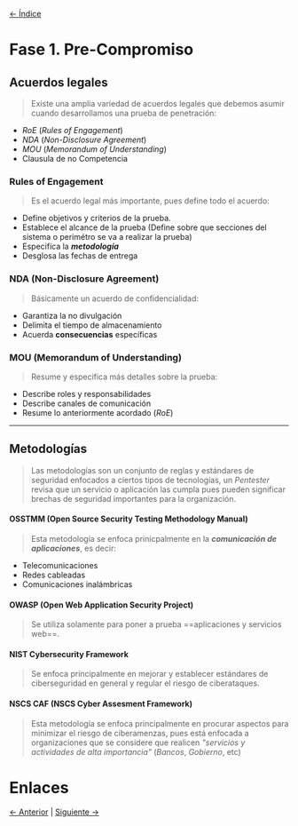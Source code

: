 [<- Índice](../Pentesting.md)
# Fase 1. Pre-Compromiso

## Acuerdos legales

> Existe una amplia variedad de acuerdos legales que debemos asumir cuando desarrollamos una prueba de penetración:

- *RoE* (*Rules of Engagement*)
- *NDA* (*Non-Disclosure Agreement*)
- *MOU* (*Memorandum of Understanding*)
- Clausula de no Competencia

### Rules of Engagement

> Es el acuerdo legal más importante, pues define todo el acuerdo:

- Define objetivos y criterios de la prueba.
- Establece el alcance de la prueba (Define sobre que secciones del sistema o perimétro se va a realizar la prueba)
- Especifíca la ***metodología***
- Desglosa las fechas de entrega

### NDA (Non-Disclosure Agreement)

> Básicamente un acuerdo de confidencialidad:

- Garantiza la no divulgación
- Delimita el tiempo de almacenamiento
- Acuerda **consecuencias** específicas

### MOU (Memorandum of Understanding)

> Resume y especifica más detalles sobre la prueba:

- Describe roles y responsabilidades
- Describe canales de comunicación
- Resume lo anteriormente acordado (*RoE*)

---
## Metodologías

> Las metodologías son un conjunto de reglas y estándares de seguridad enfocados a ciertos tipos de tecnologías, un *Pentester* revisa que un servicio o aplicación las cumpla pues pueden significar brechas de seguridad importantes para la organización.

#### OSSTMM (Open Source Security Testing Methodology Manual)

> Esta metodología se enfoca prinicpalmente en la ***comunicación de aplicaciones***, es decir:

- Telecomunicaciones
- Redes cableadas
- Comunicaciones inalámbricas

#### OWASP (Open Web Application Security Project)

> Se utiliza solamente para poner a prueba ==aplicaciones y servicios web==.

#### NIST Cybersecurity Framework

> Se enfoca principalmente en mejorar y establecer estándares de ciberseguridad en general y regular el riesgo de ciberataques.

#### NSCS CAF (NSCS Cyber Assesment Framework)

> Esta metodología se enfoca principalmente en procurar aspectos para minimizar el riesgo de ciberamenzas, pues está enfocada a organizaciones que se considere que realicen *"servicios y actividades de alta importancia"* (*Bancos*, *Gobierno*, etc)

# Enlaces

[<- Anterior](Intro.md) | [Siguiente ->](Reconocimiento.md)